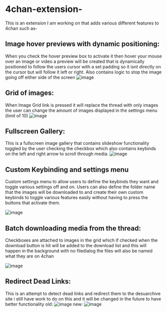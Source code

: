 # 4chan-extension-
This is an extension I am working on that adds various different features to 4chan such as-
## Image hover previews with dynamic positioning:
When you check the hover preview box to activate it then hover your mouse over an image or video a preview will be created that is dynamically positioned to follow the users cursor with a set padding so it isnt directly on the cursor but will follow it left or right. Also contains logic to stop the image going off either side of the screen
![image](https://github.com/LukeGirvan/4chan-extension-/assets/126108451/2cba4417-e78b-43f7-864c-4aa525d08ef4)
## Grid of images:
When Image Grid link is pressed it will replace the thread with only images the user can change the amount of images displayed in the settings menu (limit of 10)
![image](https://github.com/LukeGirvan/4chan-extension-/assets/126108451/24f1f024-071c-40cd-abe1-deafe39b6327)
## Fullscreen Gallery:
This is a fullscreen image gallery that contains slideshow functionality toggled by the user checking the checkbox which also contains keybinds on the left and right arrow to scroll through media.
![image](https://github.com/LukeGirvan/4chan-extension-/assets/126108451/f8980662-a580-4df2-9c30-83718103c03d)
## Custom Keybinding and settings menu
Custom settings menu to allow users to define the keybinds they want and toggle various settings off and on. Users can also define the folder name that the images will be downloaded to and create their own custom keybinds to toggle various features easily without having to press the buttons that activate them.



![image](https://github.com/LukeGirvan/4chan-extension-/assets/126108451/24b94385-5978-4962-ab43-3fe3672f572b)




## Batch downloading media from the thread:
Checkboxes are attached to images in the grid which if checked when the download button is hit will be added to the download list and this will happen in the background with no filedialog the files will also be named what they are on 4chan




![image](https://github.com/LukeGirvan/4chan-extension-/assets/126108451/bc5903c6-152d-403b-80f1-a687dd19d7b1)


## Redirect Dead Links:
This is an attempt to detect dead links and redirect them to the desuarchive site i still have work to do on this and it will be changed in the future to have better functionality
old:
![image](https://github.com/LukeGirvan/4chan-extension-/assets/126108451/80231772-27ab-4540-b30a-63d38295c6ec)
new:
![image](https://github.com/LukeGirvan/4chan-extension-/assets/126108451/c490d916-3361-48b1-b1cd-1ff7ecbb7135)




